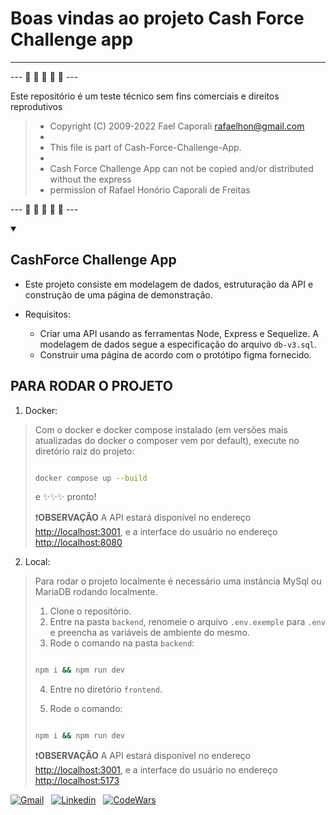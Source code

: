 # Boas vindas ao projeto Cash Force Challenge app

---
--- :money_mouth_face: :money_with_wings: :money_with_wings: :money_with_wings: :money_mouth_face: ---

Este repositório é um teste técnico sem fins comerciais e direitos reprodutivos

> * Copyright (C) 2009-2022 Fael Caporali rafaelhon@gmail.com
> *
> * This file is part of Cash-Force-Challenge-App.
> *
> * Cash Force Challenge App can not be copied and/or distributed without the express
> * permission of Rafael Honório Caporali de Freitas

--- :money_mouth_face: :money_with_wings: :money_with_wings: :money_with_wings: :money_mouth_face: ---

<details open>

<summary>

## CashForce Challenge App

</summary>

* Este projeto consiste em modelagem de dados, estruturação da API  e construção de uma página de demonstração.

* Requisitos:

  * Criar uma API usando as ferramentas Node, Express e Sequelize. A modelagem de dados segue a especificação do arquivo `db-v3.sql`.
  * Construir uma página de acordo com o protótipo figma fornecido.

## PARA RODAR O PROJETO

1. Docker:

> Com o docker e docker compose instalado (em versões mais atualizadas do docker o composer vem por default), execute no diretório raiz do projeto:
>
> ```bash
>
> docker compose up --build
>
> ```
>
> e ✨✨✨ pronto!
>
> ❗**OBSERVAÇÃO** A API estará disponível no endereço <http://localhost:3001>, e a interface do usuário no endereço <http://localhost:8080>

2. Local:

> Para rodar o projeto localmente é necessário uma instância MySql ou MariaDB rodando localmente.
>
> 1. Clone o repositório.
> 2. Entre na pasta `backend`, renomeie o arquivo `.env.exemple` para `.env` e preencha as variáveis de ambiente do mesmo.
> 3. Rode o comando na pasta `backend`:
>
> ```bash
>
> npm i && npm run dev
>
> ```
>
> 4. Entre no diretório `frontend`.
>
> 5. Rode o comando:
>
> ```bash
>
> npm i && npm run dev
>
> ```
>
>
> ❗**OBSERVAÇÃO** A API estará disponível no endereço <http://localhost:3001>, e a interface do usuário no endereço <http://localhost:5173>
</details>

[![Gmail](https://img.shields.io/badge/Gmail-D14836?style=for-the-badge&logo=gmail&logoColor=white)](mailto:rafelhon@gmail.com) &nbsp;
[![Linkedin](https://img.shields.io/badge/LinkedIn-0077B5?style=for-the-badge&logo=linkedin&logoColor=white)](https://www.linkedin.com/in/faelcaporali/) &nbsp;
[![CodeWars](https://img.shields.io/badge/Codewars-B1361E?style=for-the-badge&logo=Codewars&logoColor=white)](https://www.codewars.com/users/MudSailor) &nbsp;
